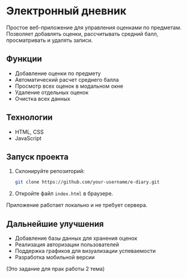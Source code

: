 Электронный дневник
===================

Простое веб-приложение для управления оценками по предметам. Позволяет добавлять оценки, рассчитывать средний балл, просматривать и удалять записи.

Функции
--------
- Добавление оценки по предмету  
- Автоматический расчет среднего балла  
- Просмотр всех оценок в модальном окне  
- Удаление отдельных оценок  
- Очистка всех данных  

Технологии
-----------
- HTML, CSS  
- JavaScript  

Запуск проекта
--------------
1. Склонируйте репозиторий:  
   ```bash
   git clone https://github.com/your-username/e-diary.git
   ```  
2. Откройте файл `index.html` в браузере.  

Приложение работает локально и не требует сервера.

Дальнейшие улучшения
---------------------
- Добавление базы данных для хранения оценок
- Реализация авторизации пользователей
- Поддержка графиков для визуализации успеваемости
- Разработка мобильной версии

(Это задание для прак работы 2 тема)

